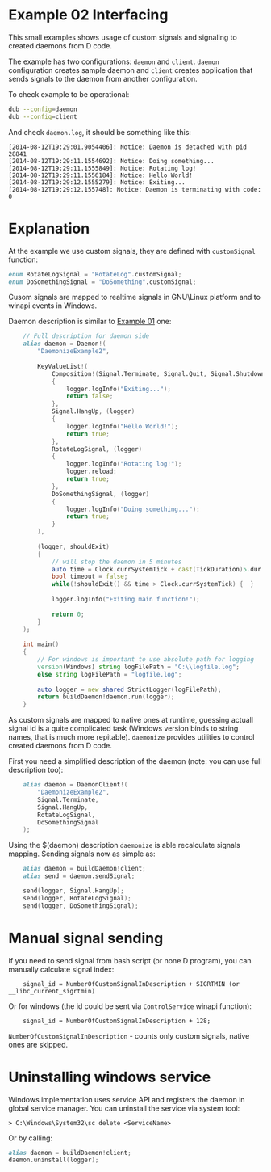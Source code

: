 Example 02 Interfacing
======================

This small examples shows usage of custom signals and signaling to created daemons from D code.

The example has two configurations: `daemon` and `client`. `daemon` configuration creates sample
daemon and `client` creates application that sends signals to the daemon from another configuration.

To check example to be operational:
```bash
dub --config=daemon
dub --config=client
```
And check `daemon.log`, it should be something like this:
```
[2014-08-12T19:29:01.9054406]: Notice: Daemon is detached with pid 28841
[2014-08-12T19:29:11.1554692]: Notice: Doing something...
[2014-08-12T19:29:11.1555849]: Notice: Rotating log!
[2014-08-12T19:29:11.1556184]: Notice: Hello World!
[2014-08-12T19:29:12.1555279]: Notice: Exiting...
[2014-08-12T19:29:12.155748]: Notice: Daemon is terminating with code: 0
```

Explanation
===========

At the example we use custom signals, they are defined with `customSignal` function:
```D
enum RotateLogSignal = "RotateLog".customSignal;
enum DoSomethingSignal = "DoSomething".customSignal;
```

Cusom signals are mapped to realtime signals in GNU\Linux platform and to winapi events in Windows.

Daemon description is similar to [Example 01](https://github.com/NCrashed/daemonize/tree/master/examples/01.HelloWorld) one:
```D
    // Full description for daemon side
    alias daemon = Daemon!(
        "DaemonizeExample2",
        
        KeyValueList!(
            Composition!(Signal.Terminate, Signal.Quit, Signal.Shutdown, Signal.Stop), (logger)
            {
                logger.logInfo("Exiting...");
                return false;
            },
            Signal.HangUp, (logger)
            {
                logger.logInfo("Hello World!");
                return true;
            },
            RotateLogSignal, (logger)
            {
                logger.logInfo("Rotating log!");
                logger.reload;
                return true;
            },
            DoSomethingSignal, (logger)
            {
                logger.logInfo("Doing something...");
                return true;
            }
        ),
        
        (logger, shouldExit) 
        {
            // will stop the daemon in 5 minutes
            auto time = Clock.currSystemTick + cast(TickDuration)5.dur!"minutes";
            bool timeout = false;
            while(!shouldExit() && time > Clock.currSystemTick) {  }
            
            logger.logInfo("Exiting main function!");
            
            return 0;
        }
    );
    
    int main()
    {
        // For windows is important to use absolute path for logging
        version(Windows) string logFilePath = "C:\\logfile.log";
        else string logFilePath = "logfile.log";
        
        auto logger = new shared StrictLogger(logFilePath);
        return buildDaemon!daemon.run(logger); 
    }
```

As custom signals are mapped to native ones at runtime, guessing actuall signal id is a quite
complicated task (Windows version binds to string names, that is much more repitable). `daemonize`
provides utilities to control created daemons from D code.

First you need a simplified description of the daemon (note: you can use full description too):
```D
    alias daemon = DaemonClient!(
        "DaemonizeExample2",
        Signal.Terminate,
        Signal.HangUp,
        RotateLogSignal,
        DoSomethingSignal
    );
```

Using the $(daemon) description `daemonize` is able recalculate signals mapping. Sending signals 
now as simple as:
```D
    alias daemon = buildDaemon!client;
    alias send = daemon.sendSignal;

    send(logger, Signal.HangUp);
    send(logger, RotateLogSignal);
    send(logger, DoSomethingSignal);
```

Manual signal sending
=====================

If you need to send signal from bash script (or none D program), you can manually calculate signal
index:
```
    signal_id = NumberOfCustomSignalInDescription + SIGRTMIN (or __libc_current_sigrtmin)
```
Or for windows (the id could be sent via `ControlService` winapi function):
```
    signal_id = NumberOfCustomSignalInDescription + 128;
```
`NumberOfCustomSignalInDescription` - counts only custom signals, native ones are skipped.

Uninstalling windows service
============================
Windows implementation uses service API and registers the daemon in global service manager.
You can uninstall the service via system tool:
```
> C:\Windows\System32\sc delete <ServiceName>
```

Or by calling:
```D
alias daemon = buildDaemon!client;
daemon.uninstall(logger);
```